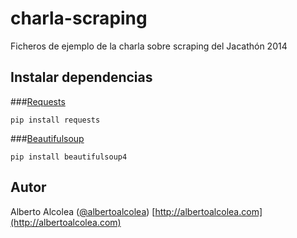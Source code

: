 charla-scraping
===============

Ficheros de ejemplo de la charla sobre scraping del Jacathón 2014


Instalar dependencias
---------------------
###[Requests](http://docs.python-requests.org/en/latest/)

    pip install requests

###[Beautifulsoup](http://www.crummy.com/software/BeautifulSoup/)

    pip install beautifulsoup4


Autor
-----
Alberto Alcolea ([@albertoalcolea](https://twitter.com/albertoalcolea))
[http://albertoalcolea.com](http://albertoalcolea.com)